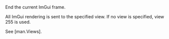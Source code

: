 End the current ImGui frame.

All ImGui rendering is sent to the specified view. If no view is specified, view 255 is used.

See [man.Views].